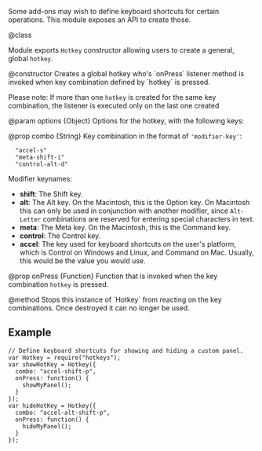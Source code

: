 <!-- contributed by Irakli Gozalishvili [gozala@mozilla.com]  -->

Some add-ons may wish to define keyboard shortcuts for certain operations. This
module exposes an API to create those.

<api name="Hotkey">
@class

Module exports `Hotkey` constructor allowing users to create a general, global
`hotkey`.

<api name="Hotkey">
@constructor
Creates a global hotkey who's `onPress` listener method is invoked when key
combination defined by `hotkey` is pressed.

Please note: If more than one `hotkey` is created for the same key
combination, the listener is executed only on the last one created

@param options {Object}
  Options for the hotkey, with the following keys:

@prop combo {String}
Key combination in the format of `'modifier-key'`:

      "accel-s"
      "meta-shift-i"
      "control-alt-d"

Modifier keynames:

- **shift**: The Shift key.
- **alt**: The Alt key. On the Macintosh, this is the Option key. On
  Macintosh this can only be used in conjunction with another modifier,
  since `Alt-Letter` combinations are reserved for entering special
  characters in text.
- **meta**: The Meta key. On the Macintosh, this is the Command key.
- **control**: The Control key.
- **accel**: The key used for keyboard shortcuts on the user's platform,
  which is Control on Windows and Linux, and Command on Mac. Usually, this
  would be the value you would use.

@prop onPress {Function}
Function that is invoked when the key combination `hotkey` is pressed.

</api>
<api name="destroy">
@method
Stops this instance of `Hotkey` from reacting on the key combinations. Once
destroyed it can no longer be used.
</api>
</api>

## Example ##

    // Define keyboard shortcuts for showing and hiding a custom panel.
    var Hotkey = require("hotkeys");
    var showHotKey = Hotkey({
      combo: "accel-shift-p",
      onPress: function() {
        showMyPanel();
      }
    });
    var hideHotKey = Hotkey({
      combo: "accel-alt-shift-p",
      onPress: function() {
        hideMyPanel();
      }
    });

[Mozilla keyboard planning FAQ]:http://www.mozilla.org/access/keyboard/
[keyboard shortcuts]:https://developer.mozilla.org/en/XUL_Tutorial/Keyboard_Shortcuts
